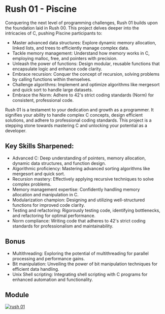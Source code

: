 # Rush 01 - Piscine

Conquering the next level of programming challenges, Rush 01 builds upon the foundation laid in Rush 00. This project delves deeper into the intricacies of C, pushing Piscine participants to:

- Master advanced data structures: Explore dynamic memory allocation, linked lists, and trees to efficiently manage complex data.
- Tackle memory management: Understand how memory works in C, employing malloc, free, and pointers with precision.
- Unleash the power of functions: Design modular, reusable functions that encapsulate logic and enhance code clarity.
- Embrace recursion: Conquer the concept of recursion, solving problems by calling functions within themselves.
- Challenge algorithms: Implement and optimize algorithms like mergesort and quick sort to handle large datasets.
- Embrace the Norm: Adhere to 42's strict coding standards (Norm) for consistent, professional code.

Rush 01 is a testament to your dedication and growth as a programmer. It signifies your ability to handle complex C concepts, design efficient solutions, and adhere to professional coding standards. This project is a stepping stone towards mastering C and unlocking your potential as a developer.

## Key Skills Sharpened:

- Advanced C: Deep understanding of pointers, memory allocation, dynamic data structures, and function design.
- Algorithmic proficiency: Mastering advanced sorting algorithms like mergesort and quick sort.
- Recursion mastery: Effectively applying recursive techniques to solve complex problems.
- Memory management expertise: Confidently handling memory allocation and manipulation in C.
- Modularization champion: Designing and utilizing well-structured functions for improved code clarity.
- Testing and refactoring: Rigorously testing code, identifying bottlenecks, and refactoring for optimal performance.
- Norm compliance: Writing code that adheres to 42's strict coding standards for professionalism and maintainability.

## Bonus

- Multithreading: Exploring the potential of multithreading for parallel processing and performance gains.
- Bit manipulation: Unveiling the power of bit manipulation techniques for efficient data handling.
- Unix Shell scripting: Integrating shell scripting with C programs for enhanced automation and functionality.

## Module

[![rush 01](https://img.shields.io/badge/project-rush__01-skyblue?style=for-the-badge&logo=42)](https://github.com/willtrigo/42_piscine/tree/main/rush/rush00/rush01/ex00/main.c)
